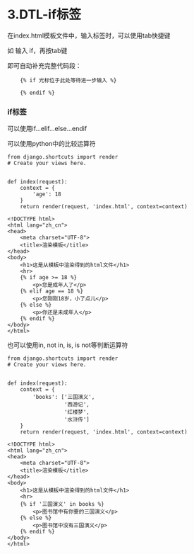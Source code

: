 # 3.DTL-if标签

在index.html模板文件中，输入标签时，可以使用tab快捷键

如 输入 if，再按tab键

即可自动补充完整代码段：

```
    {% if 光标位于此处等待进一步输入 %}

    {% endif %}
```

### if标签

可以使用if...elif...else...endif

可以使用python中的比较运算符

```
from django.shortcuts import render
# Create your views here.


def index(request):
    context = {
        'age': 18
    }
    return render(request, 'index.html', context=context)
```

```
<!DOCTYPE html>
<html lang="zh_cn">
<head>
    <meta charset="UTF-8">
    <title>渲染模板</title>
</head>
<body>
    <h1>这是从模板中渲染得到的html文件</h1>
    <hr>
    {% if age >= 18 %}
        <p>您是成年人了</p>
    {% elif age == 18 %}
        <p>您刚刚18岁，小了点儿</p>
    {% else %}
        <p>你还是未成年人</p>
    {% endif %}
</body>
</html>
```

也可以使用in, not in, is, is not等判断运算符

```
from django.shortcuts import render
# Create your views here.


def index(request):
    context = {
        'books': ['三国演义',
                  '西游记',
                  '红楼梦',
                  '水浒传']
    }
    return render(request, 'index.html', context=context)
```

```
<!DOCTYPE html>
<html lang="zh_cn">
<head>
    <meta charset="UTF-8">
    <title>渲染模板</title>
</head>
<body>
    <h1>这是从模板中渲染得到的html文件</h1>
    <hr>
    {% if '三国演义' in books %}
        <p>图书馆中有你要的三国演义</p>
    {% else %}
        <p>图书馆中没有三国演义</p>
    {% endif %}
</body>
</html>
```

### 



